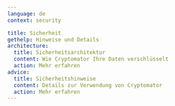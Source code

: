 ```yaml
---
language: de
context: security

title: Sicherheit
gethelp: Hinweise und Details
architecture:
  title: Sicherheitsarchitektur
  content: Wie Cryptomator Ihre Daten verschlüsselt
  action: Mehr erfahren
advice:
  title: Sicherheitshinweise
  content: Details zur Verwendung von Cryptomator
  action: Mehr erfahren
---
```

